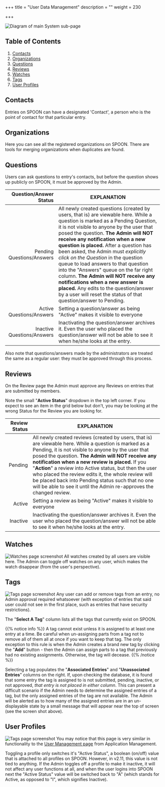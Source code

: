 +++
title = "User Data Management"
description = ""
weight = 230

+++

![Diagram of main System sub-page](/images/AppAdmin/UserDataManagementMapping.png)

## Table of Contents

1. [Contacts](/applicationadmin/userdata/#contacts)
1. [Organizations](/applicationadmin/userdata/#organizations)
1. [Questions](/applicationadmin/userdata/#questions)
1. [Reviews](/applicationadmin/userdata/#reviews)
1. [Watches](/applicationadmin/userdata/#watches)
1. [Tags](/applicationadmin/userdata/#tags)
1. [User Profiles](/applicationadmin/userdata/#user-profiles)

## Contacts

Entries on SPOON can have a designated 'Contact', a person who is the point of contact for that particular entry.

## Organizations

Here you can see all the registered organizations on SPOON. There are tools for merging organizations when duplicates are found.

## Questions

Users can ask questions to entry's contacts, but before the question shows up publicly on SPOON, it must be approved by the Admin.

Question/Answer Status | EXPLANATION
-----------------: | -----------
Pending Questions/Answers | All newly created questions (created by users, that is) are viewable here. While a question is marked as a Pending Question, it is not visible to anyone by the user that posed the question. __The Admin will NOT receive any notification when a new question is placed.__ After a question has been asked, the Admin must *explicitly click on the Question* in the question queue to load answers to that question into the "Answers" queue on the far right column. __The Admin will NOT receive any notifications when a new answer is placed.__ Any edits to the question/answer by a user will reset the status of that question/answer to Pending.
Active Questions/Answers | Setting a question/answer as being "Active" makes it visible to everyone
Inactive Questions/Answers | Inactivating the question/answer archives it. Even the user who placed the question/answer will not be able to see it when he/she looks at the entry.

Also note that questions/answers made by the administrators are treated the same as a regular user: they must be approved through this process.

## Reviews

On the Review page the Admin must approve any Reviews on entries that are submitted by members.

Note the small "__Active Status__" dropdown in the top left corner. If you expect to see an item in the grid below but don't, you may be looking at the wrong Status for the Review you are looking for.

Review Status | EXPLANATION
-----------------: | -----------
Pending | All newly created reviews (created by users, that is) are viewable here. While a question is marked as a Pending, it is not visible to anyone by the user that posed the question. __The Admin will NOT receive any notification when a new review is placed.__ If you "__Action__" a review into Active status, but then the user who placed the review edits it, the whole review will be placed back into Pending status such that no one will be able to see it until the Admin re-approves the changed review.
Active | Setting a review as being "Active" makes it visible to everyone
Inactive | Inactivating the question/answer archives it. Even the user who placed the question/answer will not be able to see it when he/she looks at the entry.

## Watches

![Watches page screenshot](/images/AppAdmin/UserDataWatches.png)
All watches created by all users are visible here. The Admin can toggle off watches on any user, which makes the watch disappear (from the user's perspective).

## Tags

![Tags page screenshot](/images/AppAdmin/UserDataTags.png)
Any user can add or remove tags from an entry, no Admin approval required whatsoever (with exception of entries that said user could not see in the first place, such as entries that have security restrictions).

The "__Select A Tag__" column lists all the tags that currently exist on SPOON.

{{% notice info %}}
 A tag cannot exist unless it is assigned to at least one entry at a time. Be careful when un-assigning parts from a tag not to remove all of them all at once if you want to keep that tag. The only exception to this rule is when the Admin creates a brand new tag by clicking the "__Add__" button - then the Admin can assign parts to a tag that previously had no existing assignments. Otherwise, the tag will decease.
{{% /notice %}}

Selecting a tag populates the "__Associated Entries__" and "__Unassociated Entries__" columns on the right. If, upon checking the database, it is found that some entry the tag is assigned to is not submitted, pending, inactive, or not approved, *that entry is not placed in either column*. This can present a difficult scenario if the Admin needs to determine the assigned entries of a tag, but the only assigned entries of the tag are not available. The Admin will be alerted as to how many of the assigned entries are in an un-displayable state by a small message that will appear near the top of screen (see the screen shot above).

## User Profiles

![Tags page screenshot](/images/AppAdmin/UserDataUserProfile.png)
You may notice that this page is very similar in functionality to the [User Management page](/applicationadmin/applicationmanagement/#user-management) from Application Management.

Toggling a profile only switches it's "Active Status", a boolean (on/off) value that is attached to all profiles on SPOON. However, in v2.11, this value is not tied to anything. If the Admin toggles off a profile to make it inactive, it will not affect any user functions at all, and when the user logins into SPOON next the "Active Status" value will be switched back to "A" (which stands for Active, as opposed to "I", which signifies Inactive).
